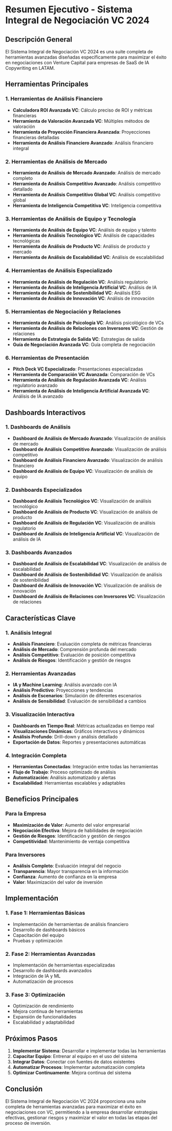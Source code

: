 # Resumen Ejecutivo - Sistema Integral de Negociación VC 2024

## Descripción General
El Sistema Integral de Negociación VC 2024 es una suite completa de herramientas avanzadas diseñadas específicamente para maximizar el éxito en negociaciones con Venture Capital para empresas de SaaS de IA Copywriting en LATAM.

## Herramientas Principales

### 1. Herramientas de Análisis Financiero
- **Calculadora ROI Avanzada VC**: Cálculo preciso de ROI y métricas financieras
- **Herramienta de Valoración Avanzada VC**: Múltiples métodos de valoración
- **Herramienta de Proyección Financiera Avanzada**: Proyecciones financieras detalladas
- **Herramienta de Análisis Financiero Avanzado**: Análisis financiero integral

### 2. Herramientas de Análisis de Mercado
- **Herramienta de Análisis de Mercado Avanzado**: Análisis de mercado completo
- **Herramienta de Análisis Competitivo Avanzado**: Análisis competitivo detallado
- **Herramienta de Análisis Competitivo Global VC**: Análisis competitivo global
- **Herramienta de Inteligencia Competitiva VC**: Inteligencia competitiva

### 3. Herramientas de Análisis de Equipo y Tecnología
- **Herramienta de Análisis de Equipo VC**: Análisis de equipo y talento
- **Herramienta de Análisis Tecnológico VC**: Análisis de capacidades tecnológicas
- **Herramienta de Análisis de Producto VC**: Análisis de producto y mercado
- **Herramienta de Análisis de Escalabilidad VC**: Análisis de escalabilidad

### 4. Herramientas de Análisis Especializado
- **Herramienta de Análisis de Regulación VC**: Análisis regulatorio
- **Herramienta de Análisis de Inteligencia Artificial VC**: Análisis de IA
- **Herramienta de Análisis de Sostenibilidad VC**: Análisis ESG
- **Herramienta de Análisis de Innovación VC**: Análisis de innovación

### 5. Herramientas de Negociación y Relaciones
- **Herramienta de Análisis de Psicología VC**: Análisis psicológico de VCs
- **Herramienta de Análisis de Relaciones con Inversores VC**: Gestión de relaciones
- **Herramienta de Estrategia de Salida VC**: Estrategias de salida
- **Guía de Negociación Avanzada VC**: Guía completa de negociación

### 6. Herramientas de Presentación
- **Pitch Deck VC Especializado**: Presentaciones especializadas
- **Herramienta de Comparación VC Avanzada**: Comparación de VCs
- **Herramienta de Análisis de Regulación Avanzada VC**: Análisis regulatorio avanzado
- **Herramienta de Análisis de Inteligencia Artificial Avanzada VC**: Análisis de IA avanzado

## Dashboards Interactivos

### 1. Dashboards de Análisis
- **Dashboard de Análisis de Mercado Avanzado**: Visualización de análisis de mercado
- **Dashboard de Análisis Competitivo Avanzado**: Visualización de análisis competitivo
- **Dashboard de Análisis Financiero Avanzado**: Visualización de análisis financiero
- **Dashboard de Análisis de Equipo VC**: Visualización de análisis de equipo

### 2. Dashboards Especializados
- **Dashboard de Análisis Tecnológico VC**: Visualización de análisis tecnológico
- **Dashboard de Análisis de Producto VC**: Visualización de análisis de producto
- **Dashboard de Análisis de Regulación VC**: Visualización de análisis regulatorio
- **Dashboard de Análisis de Inteligencia Artificial VC**: Visualización de análisis de IA

### 3. Dashboards Avanzados
- **Dashboard de Análisis de Escalabilidad VC**: Visualización de análisis de escalabilidad
- **Dashboard de Análisis de Sostenibilidad VC**: Visualización de análisis de sostenibilidad
- **Dashboard de Análisis de Innovación VC**: Visualización de análisis de innovación
- **Dashboard de Análisis de Relaciones con Inversores VC**: Visualización de relaciones

## Características Clave

### 1. Análisis Integral
- **Análisis Financiero**: Evaluación completa de métricas financieras
- **Análisis de Mercado**: Comprensión profunda del mercado
- **Análisis Competitivo**: Evaluación de posición competitiva
- **Análisis de Riesgos**: Identificación y gestión de riesgos

### 2. Herramientas Avanzadas
- **IA y Machine Learning**: Análisis avanzado con IA
- **Análisis Predictivo**: Proyecciones y tendencias
- **Análisis de Escenarios**: Simulación de diferentes escenarios
- **Análisis de Sensibilidad**: Evaluación de sensibilidad a cambios

### 3. Visualización Interactiva
- **Dashboards en Tiempo Real**: Métricas actualizadas en tiempo real
- **Visualizaciones Dinámicas**: Gráficos interactivos y dinámicos
- **Análisis Profundo**: Drill-down y análisis detallado
- **Exportación de Datos**: Reportes y presentaciones automáticas

### 4. Integración Completa
- **Herramientas Conectadas**: Integración entre todas las herramientas
- **Flujo de Trabajo**: Proceso optimizado de análisis
- **Automatización**: Análisis automatizado y alertas
- **Escalabilidad**: Herramientas escalables y adaptables

## Beneficios Principales

### Para la Empresa
- **Maximización de Valor**: Aumento del valor empresarial
- **Negociación Efectiva**: Mejora de habilidades de negociación
- **Gestión de Riesgos**: Identificación y gestión de riesgos
- **Competitividad**: Mantenimiento de ventaja competitiva

### Para Inversores
- **Análisis Completo**: Evaluación integral del negocio
- **Transparencia**: Mayor transparencia en la información
- **Confianza**: Aumento de confianza en la empresa
- **Valor**: Maximización del valor de inversión

## Implementación

### 1. Fase 1: Herramientas Básicas
- Implementación de herramientas de análisis financiero
- Desarrollo de dashboards básicos
- Capacitación del equipo
- Pruebas y optimización

### 2. Fase 2: Herramientas Avanzadas
- Implementación de herramientas especializadas
- Desarrollo de dashboards avanzados
- Integración de IA y ML
- Automatización de procesos

### 3. Fase 3: Optimización
- Optimización de rendimiento
- Mejora continua de herramientas
- Expansión de funcionalidades
- Escalabilidad y adaptabilidad

## Próximos Pasos

1. **Implementar Sistema**: Desarrollar e implementar todas las herramientas
2. **Capacitar Equipo**: Entrenar al equipo en el uso del sistema
3. **Integrar Datos**: Conectar con fuentes de datos existentes
4. **Automatizar Procesos**: Implementar automatización completa
5. **Optimizar Continuamente**: Mejora continua del sistema

## Conclusión

El Sistema Integral de Negociación VC 2024 proporciona una suite completa de herramientas avanzadas para maximizar el éxito en negociaciones con VC, permitiendo a la empresa desarrollar estrategias efectivas, gestionar riesgos y maximizar el valor en todas las etapas del proceso de inversión.